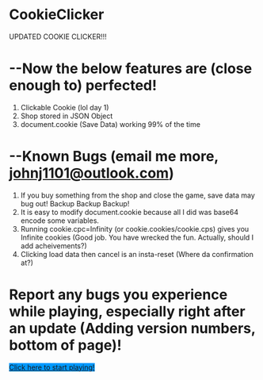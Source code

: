 # CookieClicker

UPDATED COOKIE CLICKER!!!

# --Now the below features are (close enough to) perfected!
1. Clickable Cookie (lol day 1)
2. Shop stored in JSON Object
3. document.cookie (Save Data) working 99% of the time

# --Known Bugs (email me more, johnj1101@outlook.com)
1. If you buy something from the shop and close the game, save data may bug out! Backup Backup Backup!
2. It is easy to modify document.cookie because all I did was base64 encode some variables.
3. Running cookie.cpc=Infinity (or cookie.cookies/cookie.cps) gives you Infinite cookies (Good job. You have wrecked the fun. Actually, should I add acheivements?)
4. Clicking load data then cancel is an insta-reset (Where da confirmation at?)

# Report any bugs you experience while playing, especially right after an update (Adding version numbers, bottom of page)!

<a style='background:#09F;' href='http://iPhoneguy1101.github.io/CookieClicker/Clicker.html'>Click here to start playing!</a>
